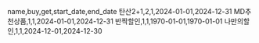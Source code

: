 name,buy,get,start_date,end_date
탄산2+1,2,1,2024-01-01,2024-12-31
MD추천상품,1,1,2024-01-01,2024-12-31
반짝할인,1,1,1970-01-01,1970-01-01
나만의할인,1,1,2024-12-01,2024-12-30
